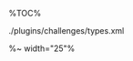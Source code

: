 <!-- Tables Of Contents -->
%TOC%

<!-- Typedefs with linking -->
<typedef narrow flatten>
  ./plugins/challenges/types.xml
</typedef>

<!-- Section Breaks -->
%~ width="25"%
